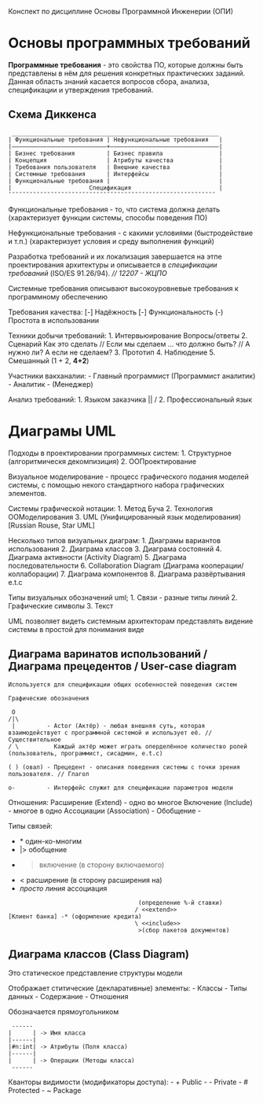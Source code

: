 Конспект по дисциплине Основы Программной Инженерии (ОПИ)

# Основы программных требований

**Программные требования** - это свойства ПО, которые должны быть представлены в нём для решения конкретных практических заданий.
Данная область знаний касается вопросов сбора, анализа, спецификации и утверждения требований.

## Схема Диккенса

```
 ___________________________________________________________
| Функциональные требования | Нефункциональные требования   |
|———————————————————————————+———————————————————————————————|
| Бизнес требования         | Бизнес правила                |
| Концепция                 | Атрибуты качества             |
| Требования пользователя   | Внешние качества              |
| Системные требования      | Интерфейсы                    |
| Функциональные требования |                               |
|                      Спецификация                         |
¯¯¯¯¯¯¯¯¯¯¯¯¯¯¯¯¯¯¯¯¯¯¯¯¯¯¯¯¯¯¯¯¯¯¯¯¯¯¯¯¯¯¯¯¯¯¯¯¯¯¯¯¯¯¯¯¯¯¯
```

Функциональные требования - то, что система должна делать (характеризует функции системы, способы поведения ПО)

Нефункциональные требования - с какими условиями (быстродействие и т.п.) (характеризует условия и среду выполнения функций)

Разработка требований и их локализация завершается на этпе проектирования архитектуры и описывается в _спецификации требований_ (ISO/ES 91.26/94).
*// 12207 - ЖЦПО*

Системные требования описывают высокоуровневые требования к программному обеспечению

Требования качества:
    [-] Надёжность
    [-] Функциональность
    (-) Простота в использовании

Техники добычи требований:
    1. Интервьюирование
    Вопросы/ответы
    2. Сценарий
        Как это сделать // Если мы сделаем ... что должно быть? // А нужно ли? А если не сделаем?
    3. Прототип
    4. Наблюдение
    5. Смешанный (1 + 2, **4+2**)

Участники вакханалии:
    - Главный программист (Программист аналитик)
    - Аналитик
    - (Менеджер)

Анализ требований:
    1. Языком заказчика
            ||
            \/
    2. Профессиональный язык


# Диаграмы UML

Подходы в проектировании программных систем:
    1. Структурное (алгоритмическя декомпизиция)
    2. ООПроектирование

Визуальное моделирование - процесс графического подания моделей системы, с помощью некого стандартного набора графических элементов.

Системы графической нотации:
    1. Метод Буча
    2. Технология ООМоделирования
    3. UML (Унифицированный язык моделирования) [Russian Rouse, Star UML]

Несколько типов визуальных диаграм:
    1. Диаграмы вариантов использования
    2. Диаграма классов
    3. Диаграма состояний
    4. Диаграма активности (Activity Diagram)
    5. Диаграма последовательности
    6. Collaboration Diagram (Диаграма кооперации/коллаборации)
    7. Диаграма компонентов
    8. Диаграма развёртывания
    e.t.c

Типы визуальных обозначений uml;
    1. Связи - разные типы линий
    2. Графические символы
    3. Текст

UML позволяет видеть системным архитекторам представлять видение системы в простой для понимания виде

## Диаграма варинатов использований / Диаграма прецедентов / User-case diagram

    Используется для спецификации общих особенностей поведения систем

    Графические обозначения

```
 O
/|\
 |         - Actor (Актёр) - любая внешняя суть, которая взаимодействует с программной системой и использует её. // Существительное
/ \          Каждый актёр может играть оперделённое количество ролей (пользователь, программист, сисадмин, e.t.c)

( ) (овал) - Прецедент - описания поведения системы с точки зрения пользователя. // Глагол

o-         - Интерфейс служит для спецификации параметров модели
```

Отношения:
    Расширение (Extend)         - одно во многое
    Включение (Include)         - многое в одно
    Ассоциации (Association)    -
    Обобщение                   -

Типы связей:
 - \* один-ко-многим
 - |> обобщение
 - > включение (в сторону включаемого)
 - < расширение (в сторону расширения на)
 - *просто линия* ассоциация

```
                                     (определение %-й ставки)
                                    / <<extend>>
[Клиент банка] -* (оформление кредита)
                                    \ <<include>>
                                     >(сбор пакетов документов)
```

## Диаграма классов (Class Diagram)

Это статическое представление структуры модели

Отображает ститические (декларативные) элементы:
    - Классы
    - Типы данных
    - Содержание
    - Отношения

Обозначается прямоугольником

```
 ------
|      | -> Имя класса
|------|
|#n:int| -> Атрибуты (Поля класса)
|------|
|      | -> Операции (Методы класса)
 ------
```

Кванторы видимости (модификаторы доступа):
    - + Public
    - - Private
    - # Protected
    - ~ Package
